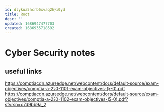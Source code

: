 ```yaml
---
id: dlykua5hcrb6xvaq2hyi0yd
title: Root
desc: ''
updated: 1686947477703
created: 1686935718592
---
```

# Cyber Security notes

## useful links
https://comptiacdn.azureedge.net/webcontent/docs/default-source/exam-objectives/comptia-a-220-1101-exam-objectives-(5-0).pdf
https://comptiacdn.azureedge.net/webcontent/docs/default-source/exam-objectives/comptia-a-220-1102-exam-objectives-(5-0).pdf?sfvrsn=c7d9bb9a_2

